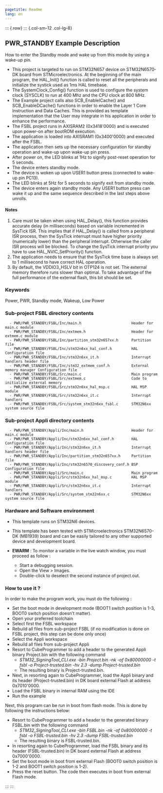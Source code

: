 ```yaml
---
pagetitle: Readme
lang: en
---
```

::: {.row}
::: {.col-sm-12 .col-lg-8}


## <b>PWR_STANDBY Example Description</b>

How to enter the Standby mode and wake up from this mode by using a wake-up pin.

- This project is targeted to run on STM32N657 device on STM32N6570-DK board from STMicroelectronics.
At the beginning of the main program, the HAL_Init() function is called to reset
all the peripherals and initialize the systick used as 1ms HAL timebase.
- The SystemClock_Config() function is used to configure the system clock (SYSCLK)
to run at 400 Mhz and the CPU clock at 800 MHz.
- The Example project calls also SCB_EnableICache() and SCB_EnableDCache() functions in order to enable
the Layer 1 Core Instruction and Data Caches. This is provided as template implementation that the User may
integrate in his application in order to enhance the performance.
- The FSBL project runs in AXISRAM2 (0x3418'0000) and is executed upon power-on after bootROM execution.
- The application is loaded into AXISRAM1 (0x3400'0000) and executed after the FSBL.
- The application then sets up the necessary configuration for standby operation and wake-up upon wake-up pin press.
- After power on, the LED blinks at 1Hz to signify post-reset operation for 5 seconds.
- The device enters standby mode.
- The device is woken up upon USER1 button press (connected to wake-up pin PC13).
- The LED blinks at 5Hz for 5 seconds to signify exit from standby mode.
- The device enters again standby mode. Any USER1 button press can wake it up and the same sequence described in the last steps above unrolls.

#### <b>Notes</b>

 1. Care must be taken when using HAL_Delay(), this function provides accurate delay (in milliseconds)
    based on variable incremented in SysTick ISR. This implies that if HAL_Delay() is called from
    a peripheral ISR process, then the SysTick interrupt must have higher priority (numerically lower)
    than the peripheral interrupt. Otherwise the caller ISR process will be blocked.
    To change the SysTick interrupt priority you have to use HAL_NVIC_SetPriority() function.
 2. The application needs to ensure that the SysTick time base is always set to 1 millisecond
    to have correct HAL operation.
 3. By default, the VDDIO3_HSLV bit in OTP124 is not set. The external memory therefore runs slower than optimal.
     To take advantage of the full performance of the external flash, this bit should be set.


### <b>Keywords</b>

Power, PWR, Standby mode, Wakeup, Low Power


### <b>Sub-project FSBL directory contents</b>

      - PWR/PWR_STANDBY/FSBL/Inc/main.h                       Header for main.c module
      - PWR/PWR_STANDBY/FSBL/Inc/extmem.h                     Header for extmem.c module
      - PWR/PWR_STANDBY/FSBL/Inc/partition_stm32n657xx.h      Partition file
      - PWR/PWR_STANDBY/FSBL/Inc/stm32n6xx_hal_conf.h         HAL Configuration file
      - PWR/PWR_STANDBY/FSBL/Inc/stm32n6xx_it.h               Interrupt handlers header file
      - PWR/PWR_STANDBY/FSBL/Inc/stm32_extmem_conf.h          External memory manager Configuration file
      - PWR/PWR_STANDBY/FSBL/Src/main.c                       Main program
      - PWR/PWR_STANDBY/FSBL/Src/extmem.c                     Code to initialize external memory
      - PWR/PWR_STANDBY/FSBL/Src/stm32n6xx_hal_msp.c          HAL MSP module
      - PWR/PWR_STANDBY/FSBL/Src/stm32n6xx_it.c               Interrupt handlers
      - PWR/PWR_STANDBY/FSBL/Src/system_stm32n6xx_fsbl.c      STM32N6xx system source file

### <b>Sub-project Appli directory contents</b>

      - PWR/PWR_STANDBY/Appli/Inc/main.h                      Header for main.c module
      - PWR/PWR_STANDBY/Appli/Inc/stm32n6xx_hal_conf.h        HAL Configuration file
      - PWR/PWR_STANDBY/Appli/Inc/stm32n6xx_it.h              Interrupt handlers header file
      - PWR/PWR_STANDBY/Appli/Inc/partition_stm32n657xx.h     Partition file
      - PWR/PWR_STANDBY/Appli/Inc/stm32n6570_discovery_conf.h BSP Configuration file 
      - PWR/PWR_STANDBY/Appli/Src/main.c                      Main program
      - PWR/PWR_STANDBY/Appli/Src/stm32n6xx_hal_msp.c         HAL MSP module
      - PWR/PWR_STANDBY/Appli/Src/stm32n6xx_it.c              Interrupt handlers
      - PWR/PWR_STANDBY/Appli/Src/system_stm32n6xx.c          STM32N6xx system source file

### <b>Hardware and Software environment</b>

  - This template runs on STM32N6 devices.

  - This template has been tested with STMicroelectronics STM32N6570-DK (MB1939)
    board and can be easily tailored to any other supported device
    and development board.


  - **EWARM** : To monitor a variable in the live watch window, you must proceed as follow :
    - Start a debugging session.
    - Open the View > Images.
    - Double-click to deselect the second instance of project.out. 

### <b>How to use it ?</b>

In order to make the program work, you must do the following :

 - Set the boot mode in development mode (BOOT1 switch position is 1-3, BOOT0 switch position doesn't matter).
 - Open your preferred toolchain
 - Select first the FSBL workspace
 - Rebuild all files from sub-project FSBL (if no modification is done on FSBL project, this step can be done only once)
 - Select the Appli workspace
 - Rebuild all files from sub-project Appli
 - Resort to CubeProgrammer to add a header to the generated Appli binary Project.bin with the following command
   - *STM32_SigningTool_CLI.exe -bin Project.bin -nk -of 0x80000000 -t fsbl -o Project-trusted.bin -hv 2.3 -dump Project-trusted.bin*
   - The resulting binary is Project-trusted.bin.
 - Next, in resorting again to CubeProgrammer, load the Appli binary and its header (Project-trusted.bin) in DK board external Flash at address 0x7010'0000.
 - Load the FSBL binary in internal RAM using the IDE
 - Run the example

 Next, this program can be run in boot from flash mode. This is done by following the instructions below:

 - Resort to CubeProgrammer to add a header to the generated binary FSBL.bin with the following command
   - *STM32_SigningTool_CLI.exe -bin FSBL.bin -nk -of 0x80000000 -t fsbl -o FSBL-trusted.bin -hv 2.3 -dump FSBL-trusted.bin*
   - The resulting binary is FSBL-trusted.bin. 
 - In resorting again to CubeProgrammer, load the FSBL binary and its header (FSBL-trusted.bin) in DK board external Flash at address 0x7000'0000.
 - Set the boot mode in boot from external Flash (BOOT0 switch position is 1-2 and BOOT1 switch position is 1-2).
 - Press the reset button. The code then executes in boot from external Flash mode.

:::
:::



